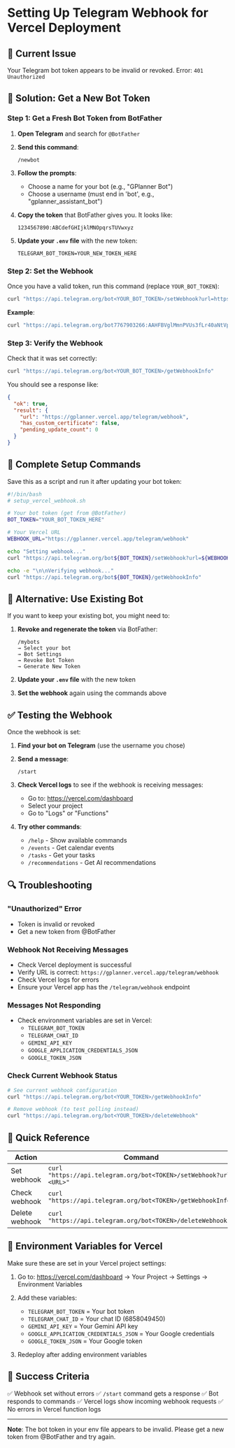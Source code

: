 # Setting Up Telegram Webhook for Vercel Deployment

## 🚨 Current Issue

Your Telegram bot token appears to be invalid or revoked. Error: `401 Unauthorized`

## 🔧 Solution: Get a New Bot Token

### Step 1: Get a Fresh Bot Token from BotFather

1. **Open Telegram** and search for `@BotFather`

2. **Send this command**:
   ```
   /newbot
   ```
   
3. **Follow the prompts**:
   - Choose a name for your bot (e.g., "GPlanner Bot")
   - Choose a username (must end in 'bot', e.g., "gplanner_assistant_bot")

4. **Copy the token** that BotFather gives you. It looks like:
   ```
   1234567890:ABCdefGHIjklMNOpqrsTUVwxyz
   ```

5. **Update your `.env` file** with the new token:
   ```env
   TELEGRAM_BOT_TOKEN=YOUR_NEW_TOKEN_HERE
   ```

### Step 2: Set the Webhook

Once you have a valid token, run this command (replace `YOUR_BOT_TOKEN`):

```bash
curl "https://api.telegram.org/bot<YOUR_BOT_TOKEN>/setWebhook?url=https://gplanner.vercel.app/telegram/webhook"
```

**Example**:
```bash
curl "https://api.telegram.org/bot7767903266:AAHFBVglMmnPVUs3fLr40aNtVpMEKQeGuHU/setWebhook?url=https://gplanner.vercel.app/telegram/webhook"
```

### Step 3: Verify the Webhook

Check that it was set correctly:

```bash
curl "https://api.telegram.org/bot<YOUR_BOT_TOKEN>/getWebhookInfo"
```

You should see a response like:
```json
{
  "ok": true,
  "result": {
    "url": "https://gplanner.vercel.app/telegram/webhook",
    "has_custom_certificate": false,
    "pending_update_count": 0
  }
}
```

## 📝 Complete Setup Commands

Save this as a script and run it after updating your bot token:

```bash
#!/bin/bash
# setup_vercel_webhook.sh

# Your bot token (get from @BotFather)
BOT_TOKEN="YOUR_BOT_TOKEN_HERE"

# Your Vercel URL
WEBHOOK_URL="https://gplanner.vercel.app/telegram/webhook"

echo "Setting webhook..."
curl "https://api.telegram.org/bot${BOT_TOKEN}/setWebhook?url=${WEBHOOK_URL}"

echo -e "\n\nVerifying webhook..."
curl "https://api.telegram.org/bot${BOT_TOKEN}/getWebhookInfo"
```

## 🎯 Alternative: Use Existing Bot

If you want to keep your existing bot, you might need to:

1. **Revoke and regenerate the token** via BotFather:
   ```
   /mybots
   → Select your bot
   → Bot Settings
   → Revoke Bot Token
   → Generate New Token
   ```

2. **Update your `.env` file** with the new token

3. **Set the webhook** again using the commands above

## ✅ Testing the Webhook

Once the webhook is set:

1. **Find your bot on Telegram** (use the username you chose)

2. **Send a message**:
   ```
   /start
   ```

3. **Check Vercel logs** to see if the webhook is receiving messages:
   - Go to: https://vercel.com/dashboard
   - Select your project
   - Go to "Logs" or "Functions"

4. **Try other commands**:
   - `/help` - Show available commands
   - `/events` - Get calendar events
   - `/tasks` - Get your tasks
   - `/recommendations` - Get AI recommendations

## 🔍 Troubleshooting

### "Unauthorized" Error
- Token is invalid or revoked
- Get a new token from @BotFather

### Webhook Not Receiving Messages
- Check Vercel deployment is successful
- Verify URL is correct: `https://gplanner.vercel.app/telegram/webhook`
- Check Vercel logs for errors
- Ensure your Vercel app has the `/telegram/webhook` endpoint

### Messages Not Responding
- Check environment variables are set in Vercel:
  - `TELEGRAM_BOT_TOKEN`
  - `TELEGRAM_CHAT_ID`
  - `GEMINI_API_KEY`
  - `GOOGLE_APPLICATION_CREDENTIALS_JSON`
  - `GOOGLE_TOKEN_JSON`

### Check Current Webhook Status

```bash
# See current webhook configuration
curl "https://api.telegram.org/bot<YOUR_TOKEN>/getWebhookInfo"

# Remove webhook (to test polling instead)
curl "https://api.telegram.org/bot<YOUR_TOKEN>/deleteWebhook"
```

## 🚀 Quick Reference

| Action | Command |
|--------|---------|
| Set webhook | `curl "https://api.telegram.org/bot<TOKEN>/setWebhook?url=<URL>"` |
| Check webhook | `curl "https://api.telegram.org/bot<TOKEN>/getWebhookInfo"` |
| Delete webhook | `curl "https://api.telegram.org/bot<TOKEN>/deleteWebhook"` |

## 📱 Environment Variables for Vercel

Make sure these are set in your Vercel project settings:

1. Go to: https://vercel.com/dashboard → Your Project → Settings → Environment Variables

2. Add these variables:
   - `TELEGRAM_BOT_TOKEN` = Your bot token
   - `TELEGRAM_CHAT_ID` = Your chat ID (6858049450)
   - `GEMINI_API_KEY` = Your Gemini API key
   - `GOOGLE_APPLICATION_CREDENTIALS_JSON` = Your Google credentials
   - `GOOGLE_TOKEN_JSON` = Your Google token

3. Redeploy after adding environment variables

## 🎉 Success Criteria

✅ Webhook set without errors
✅ `/start` command gets a response
✅ Bot responds to commands
✅ Vercel logs show incoming webhook requests
✅ No errors in Vercel function logs

---

**Note**: The bot token in your env file appears to be invalid. Please get a new token from @BotFather and try again.
